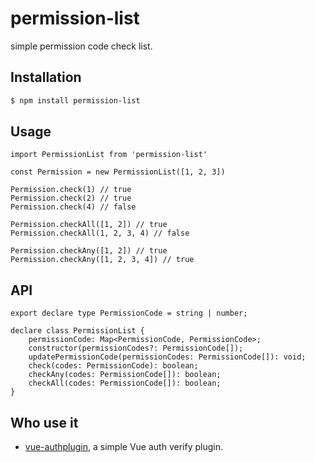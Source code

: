 # permission-list

simple permission code check list. 

## Installation
```sh
$ npm install permission-list
```

## Usage

```
import PermissionList from 'permission-list'

const Permission = new PermissionList([1, 2, 3])

Permission.check(1) // true
Permission.check(2) // true
Permission.check(4) // false

Permission.checkAll([1, 2]) // true
Permission.checkAll(1, 2, 3, 4) // false

Permission.checkAny([1, 2]) // true
Permission.checkAny([1, 2, 3, 4]) // true
```

## API
```
export declare type PermissionCode = string | number;

declare class PermissionList {
    permissionCode: Map<PermissionCode, PermissionCode>;
    constructor(permissionCodes?: PermissionCode[]);
    updatePermissionCode(permissionCodes: PermissionCode[]): void;
    check(codes: PermissionCode): boolean;
    checkAny(codes: PermissionCode[]): boolean;
    checkAll(codes: PermissionCode[]): boolean;
}
```

## Who use it
- [vue-authplugin](https://github.com/vv13/vue-authplugin), a simple Vue auth verify plugin.

